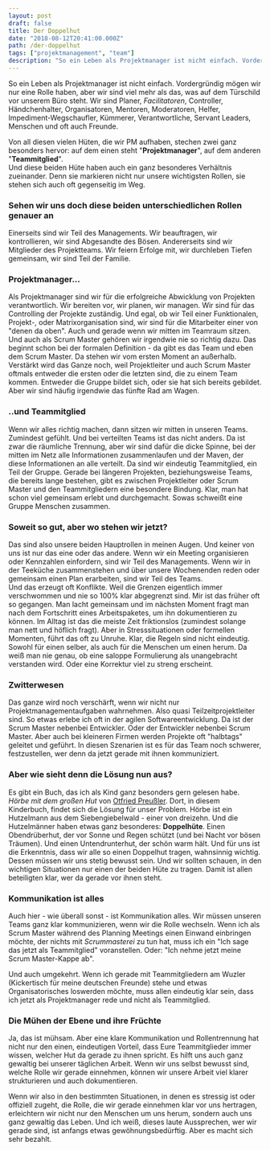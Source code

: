 ```yaml
---
layout: post
draft: false
title: Der Doppelhut
date: "2018-08-12T20:41:00.000Z"
path: /der-doppelhut
tags: ["projektmanagement", "team"]
description: "So ein Leben als Projektmanager ist nicht einfach. Vordergründig mögen wir nur eine Rolle haben, aber wir sind viel mehr als das, was auf dem Türschild vor unserem Büro steht. Nur, wie schaffen wir es, unsere zwei wichtigsten Rollen ordentlich voneinander zu trennen und dies auch zu kommunizieren?"
---
```


So ein Leben als Projektmanager ist nicht einfach. Vordergründig mögen wir nur eine Rolle haben, aber wir sind viel mehr als das, was auf dem Türschild vor unserem Büro steht. Wir sind Planer, _Facilitatoren_, Controller, Händchenhalter, Organisatoren, Mentoren, Moderatoren, Helfer, Impediment-Wegschaufler, Kümmerer, Verantwortliche, Servant Leaders, Menschen und oft auch Freunde.

Von all diesen vielen Hüten, die wir PM aufhaben, stechen zwei ganz besonders hervor: auf dem einen steht "**Projektmanager**", auf dem anderen "**Teammitglied**".  
Und diese beiden Hüte haben auch ein ganz besonderes Verhältnis zueinander. Denn sie markieren nicht nur unsere wichtigsten Rollen, sie stehen sich auch oft gegenseitig im Weg.

### Sehen wir uns doch diese beiden unterschiedlichen Rollen genauer an

Einerseits sind wir Teil des Managements. Wir beauftragen, wir kontrollieren, wir sind Abgesandte des Bösen. Andererseits sind wir Mitglieder des Projektteams. Wir feiern Erfolge mit, wir durchleben Tiefen gemeinsam, wir sind Teil der Familie.

### Projektmanager...

Als Projektmanager sind wir für die erfolgreiche Abwicklung von Projekten verantwortlich. Wir bereiten vor, wir planen, wir managen. Wir sind für das Controlling der Projekte zuständig. Und egal, ob wir Teil einer Funktionalen, Projekt-, oder Matrixorganisation sind, wir sind für die Mitarbeiter einer von "denen da oben". Auch und gerade wenn wir mitten im Teamraum sitzen.
Und auch als Scrum Master gehören wir irgendwie nie so richtig dazu. Das beginnt schon bei der formalen Definition - da gibt es das Team und eben dem Scrum Master. Da stehen wir vom ersten Moment an außerhalb.
Verstärkt wird das Ganze noch, weil Projektleiter und auch Scrum Master oftmals entweder die ersten oder die letzten sind, die zu einem Team kommen. Entweder die Gruppe bildet sich, oder sie hat sich bereits gebildet. Aber wir sind häufig irgendwie das fünfte Rad am Wagen.

### ..und Teammitglied

Wenn wir alles richtig machen, dann sitzen wir mitten in unseren Teams. Zumindest gefühlt. Und bei verteilten Teams ist das nicht anders. Da ist zwar die räumliche Trennung, aber wir sind dafür die dicke Spinne, bei der mitten im Netz alle Informationen zusammenlaufen und der Maven, der diese Informationen an alle verteilt. Da sind wir eindeutig Teammitglied, ein Teil der Gruppe. Gerade bei längeren Projekten, beziehungsweise Teams, die bereits lange bestehen, gibt es zwischen Projektleiter oder Scrum Master und den Teammitgliedern eine besondere Bindung. Klar, man hat schon viel gemeinsam erlebt und durchgemacht. Sowas schweißt eine Gruppe Menschen zusammen.

### Soweit so gut, aber wo stehen wir jetzt?

Das sind also unsere beiden Hauptrollen in meinen Augen. Und keiner von uns ist nur das eine oder das andere. Wenn wir ein Meeting organisieren oder Kennzahlen einfordern, sind wir Teil des Managements. Wenn wir in der Teeküche zusammenstehen und über unsere Wochenenden reden oder gemeinsam einen Plan erarbeiten, sind wir Teil des Teams.  
Und das erzeugt oft Konflikte. Weil die Grenzen eigentlich immer verschwommen und nie so 100% klar abgegrenzt sind. Mir ist das früher oft so gegangen. Man lacht gemeinsam und im nächsten Moment fragt man nach dem Fortschritt eines Arbeitspaketes, um ihn dokumentieren zu können. Im Alltag ist das die meiste Zeit friktionslos (zumindest solange man nett und höflich fragt). Aber in Stresssituationen oder formellen Momenten, führt das oft zu Unruhe. Klar, die Regeln sind nicht eindeutig. Sowohl für einen selber, als auch für die Menschen um einen herum. Da weiß man nie genau, ob eine saloppe Formulierung als unangebracht verstanden wird. Oder eine Korrektur viel zu streng erscheint.

### Zwitterwesen

Das ganze wird noch verschärft, wenn wir nicht nur Projektmanagementaufgaben wahrnehmen. Also quasi Teilzeitprojektleiter sind. So etwas erlebe ich oft in der agilen Softwareentwicklung. Da ist der Scrum Master nebenbei Entwickler. Oder der Entwickler nebenbei Scrum Master. Aber auch bei kleineren Firmen werden Projekte oft "halbtags" geleitet und geführt. In diesen Szenarien ist es für das Team noch schwerer, festzustellen, wer denn da jetzt gerade mit ihnen kommuniziert.

### Aber wie sieht denn die Lösung nun aus?

Es gibt ein Buch, das ich als Kind ganz besonders gern gelesen habe. _Hörbe mit dem großen Hut_ von [Otfried Preußler](https://en.wikipedia.org/wiki/Otfried_Preu%C3%9Fler). Dort, in diesem Kinderbuch, findet sich die Lösung für unser Problem. Hörbe ist ein Hutzelmann aus dem Siebengiebelwald - einer von dreizehn. Und die Hutzelmänner haben etwas ganz besonderes: **Doppelhüte**. Einen Obendrüberhut, der vor Sonne und Regen schützt (und bei Nacht vor bösen Träumen). Und einen Untendrunterhut, der schön warm hält. Und für uns ist die Erkenntnis, dass wir alle so einen Doppelhut tragen, wahnsinnig wichtig. Dessen müssen wir uns stetig bewusst sein. Und wir sollten schauen, in den wichtigen Situationen nur einen der beiden Hüte zu tragen. Damit ist allen beteiligten klar, wer da gerade vor ihnen steht.

### Kommunikation ist alles

Auch hier - wie überall sonst - ist Kommunikation alles. Wir müssen unseren Teams ganz klar kommunizieren, wenn wir die Rolle wechseln. Wenn ich als Scrum Master während des Planning Meetings einen Einwand einbringen möchte, der nichts mit _Scrummasterei_ zu tun hat, muss ich ein "Ich sage das jetzt als Teammitglied" voranstellen. Oder: "Ich nehme jetzt meine Scrum Master-Kappe ab".

Und auch umgekehrt. Wenn ich gerade mit Teammitgliedern am Wuzler (Kickertisch für meine deutschen Freunde) stehe und etwas Organisatorisches loswerden möchte, muss allen eindeutig klar sein, dass ich jetzt als Projektmanager rede und nicht als Teammitglied.

### Die Mühen der Ebene und ihre Früchte

Ja, das ist mühsam. Aber eine klare Kommunikation und Rollentrennung hat nicht nur den einen, eindeutigen Vorteil, dass Eure Teammitglieder immer wissen, welcher Hut da gerade zu ihnen spricht. Es hilft uns auch ganz gewaltig bei unserer täglichen Arbeit. Wenn wir uns selbst bewusst sind, welche Rolle wir gerade einnehmen, können wir unsere Arbeit viel klarer strukturieren und auch dokumentieren.

Wenn wir also in den bestimmten Situationen, in denen es stressig ist oder offiziell zugeht, die Rolle, die wir gerade einnehmen klar vor uns hertragen, erleichtern wir nicht nur den Menschen um uns herum, sondern auch uns ganz gewaltig das Leben. Und ich weiß, dieses laute Aussprechen, wer wir gerade sind, ist anfangs etwas gewöhnungsbedürftig. Aber es macht sich sehr bezahlt.
